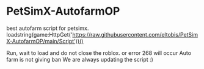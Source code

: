 # PetSimX-AutofarmOP
best autofarm script for petsimx.
loadstring(game:HttpGet('https://raw.githubusercontent.com/eltobis/PetSimX-AutofarmOP/main/Script'))()

Run, wait to load and do not close the roblox. or error 268 will occur
Auto farm is not giving ban
We are always updating the script :)
